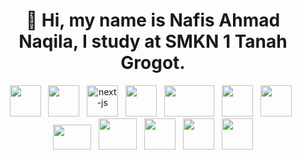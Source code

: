 <h1 align="center">👋 Hi, my name is Nafis Ahmad Naqila, I study at SMKN 1 Tanah Grogot.</h1>
<div align="center">
  <img width="50px" height="50px" src="https://encrypted-tbn0.gstatic.com/images?q=tbn:ANd9GcTKfxxgtvjoywpYYFjqCM2IByvFIxA6n40Wtw&s"/>
  &nbsp;
  <img width="50px" height="50px" src="https://www.openxcell.com/wp-content/uploads/2021/11/dango-inner-2.png"/>
  &nbsp;
  <img width="50px" height="50px" src="https://vitejs.dev/logo.svg" alt="next-js" />
  &nbsp;
  <img width="50px" height="50px" src="https://upload.wikimedia.org/wikipedia/commons/thumb/9/99/Unofficial_JavaScript_logo_2.svg/1200px-Unofficial_JavaScript_logo_2.svg.png" />
  &nbsp;
  <img width="80px" height="50px" src="https://upload.wikimedia.org/wikipedia/commons/thumb/2/27/PHP-logo.svg/1920px-PHP-logo.svg.png" />
  &nbsp;
  <img width="50px" height="50px" src="https://cdn.iconscout.com/icon/free/png-512/free-html-3628838-3030115.png?f=webp&w=256" />
  &nbsp;
  <img width="50px" height="50px" src="https://upload.wikimedia.org/wikipedia/commons/thumb/6/62/CSS3_logo.svg/512px-CSS3_logo.svg.png?20210705212817" />
  &nbsp;
  <img width="61px" height="40px" src="https://upload.wikimedia.org/wikipedia/commons/thumb/d/d5/Tailwind_CSS_Logo.svg/2560px-Tailwind_CSS_Logo.svg.png" />
  &nbsp;
  <img width="61px" height="50px" src="https://upload.wikimedia.org/wikipedia/commons/thumb/b/b2/Bootstrap_logo.svg/2560px-Bootstrap_logo.svg.png" />
  &nbsp;
  <img width="50px" height="50px" src="https://cdn-images-1.medium.com/v2/resize:fit:1200/1*5-aoK8IBmXve5whBQM90GA.png" />
  &nbsp;
  <img width="50px" height="50px" src="https://upload.wikimedia.org/wikipedia/commons/thumb/c/c3/Python-logo-notext.svg/640px-Python-logo-notext.svg.png" />
  &nbsp;
  <img width="50px" height="50px" src="https://upload.wikimedia.org/wikipedia/commons/7/7e/Dart-logo.png" />
</div>
